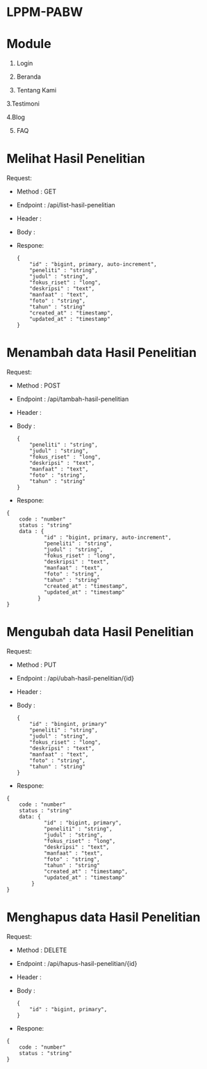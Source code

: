 # LPPM-PABW

# Module
1. Login

2. Beranda
    

2. Tentang Kami
   
3.Testimoni

4.Blog

5. FAQ













# Melihat Hasil Penelitian
Request:
  - Method : GET
  - Endpoint : /api/list-hasil-penelitian
  - Header :
  - Body :
  - Respone:
    
      
        {
            "id" : "bigint, primary, auto-increment",
            "peneliti" : "string",
            "judul" : "string",
            "fokus_riset" : "long",
            "deskripsi" : "text",
            "manfaat" : "text",
            "foto" : "string",
            "tahun" : "string"
            "created_at" : "timestamp",
            "updated_at" : "timestamp"
        }

# Menambah data Hasil Penelitian
Request:
  - Method : POST
  - Endpoint : /api/tambah-hasil-penelitian
  - Header :
  - Body :
  
        {
            "peneliti" : "string",
            "judul" : "string",
            "fokus_riset" : "long",
            "deskripsi" : "text",
            "manfaat" : "text",
            "foto" : "string",
            "tahun" : "string"
        }
   - Respone:
   
    {
        code : "number"
        status : "string"
        data : {
                "id" : "bigint, primary, auto-increment",
                "peneliti" : "string",
                "judul" : "string",
                "fokus_riset" : "long",
                "deskripsi" : "text",
                "manfaat" : "text",
                "foto" : "string",
                "tahun" : "string"
                "created_at" : "timestamp",
                "updated_at" : "timestamp"
              }
    }

# Mengubah data Hasil Penelitian
Request:
  - Method : PUT
  - Endpoint : /api/ubah-hasil-penelitian/{id}
  - Header :
  - Body :
  
        {
            "id" : "bingint, primary"
            "peneliti" : "string",
            "judul" : "string",
            "fokus_riset" : "long",
            "deskripsi" : "text",
            "manfaat" : "text",
            "foto" : "string",
            "tahun" : "string"
        }
   - Respone:
   
    {
        code : "number"
        status : "string"
        data: {
                "id" : "bigint, primary",
                "peneliti" : "string",
                "judul" : "string",
                "fokus_riset" : "long",
                "deskripsi" : "text",
                "manfaat" : "text",
                "foto" : "string",
                "tahun" : "string"
                "created_at" : "timestamp",
                "updated_at" : "timestamp"
            }
    }

# Menghapus data Hasil Penelitian
Request:
  - Method : DELETE
  - Endpoint : /api/hapus-hasil-penelitian/{id}
  - Header :
  - Body :
  
        {
            "id" : "bigint, primary",
        }
   - Respone:
   
    {
        code : "number"
        status : "string"
    }
 
